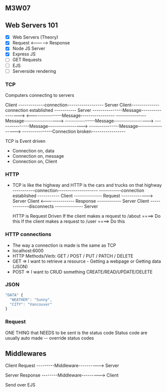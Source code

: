 ## M3W07

## Web Servers 101

- [x] Web Servers (Theory)
- [x] Request <-----> Response
- [x] Node JS Server
- [x] Express JS
- [ ] GET Requests
- [ ] EJS
- [ ] Serverside rendering

### TCP

Computers connecting to servers

Client -------------connection------------------ Server
Client--------------connection established ----------- Server
---------------Message----------------->
<---------------Message-----------------
---------------Message----------------->
---------------Message----------------->
---------------Message----------------->
---------------Message----------------->
---------------Connection broken-----------------

TCP is Event driven

- Connection on, data
- Connection on, message
- Connection on, Client

### HTTP

- TCP is like the highway and HTTP is the cars and trucks on that highway
  -----------connection--------------------
  -----------connection established -----------
  Client -------------- Request -------------> Server
  Client <-------------- Response ------------ Server
  Client -------------disconnects -------------- Server

  HTTP is Request Driven
  If the client makes a request to /about ====> Do this
  If the client makes a request to /user ====> Do this

### HTTP connections

- The way a connection is made is the same as TCP
- localhost:6000
- HTTP Methods/Verb: GET / POST / PUT / PATCH / DELETE
- GET => I want to retrieve a resource - Getting a webpage or Getting data (JSON)
- POST => I want to CRUD something CREATE/READ/UPDATE/DELETE

### JSON

```js
"DATA" {
  "WEATHER": "Sunny",
  "CITY": "Vancouver"
}
```

### Request

ONE THING that NEEDS to be sent is the status code
Status code are usually auto made -- override status codes

## Middlewares

Client Request ---------Middleware----------> Server

Server Response --------Middleware---------> Client

Send over EJS

